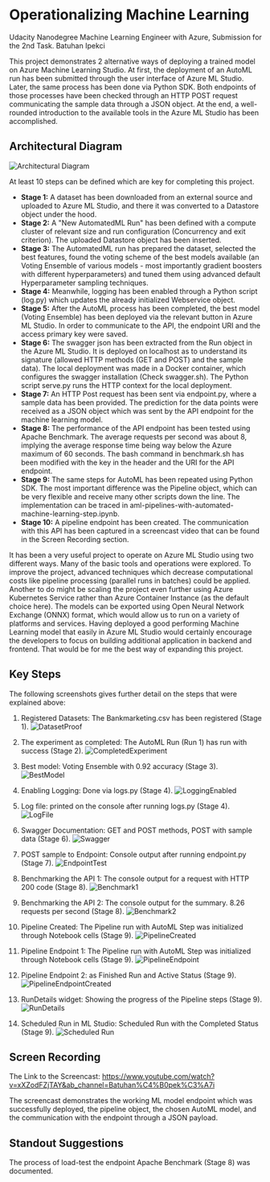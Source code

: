 

# Operationalizing Machine Learning
Udacity Nanodegree Machine Learning Engineer with Azure, Submission for the 2nd Task.
Batuhan Ipekci


This project demonstrates 2 alternative ways of deploying a trained model on Azure Machine Learning Studio. At first, the deployment of an AutoML run has been submitted through the user interface of Azure ML Studio. Later, the same process has been done via Python SDK. Both endpoints of those processes have been checked through an HTTP POST request communicating the sample data through a JSON object. At the end, a well-rounded introduction to the available tools in the Azure ML Studio has been accomplished.

## Architectural Diagram

![Architectural Diagram](ArchDiagram.png)

At least 10 steps can be defined which are key for completing this project.
- **Stage 1:** A dataset has been downloaded from an external source and uploaded to Azure ML Studio, and there it was converted to a Datastore object under the hood.
- **Stage 2:** A "New AutomatedML Run" has been defined with a compute cluster of relevant size and run configuration (Concurrency and exit criterion). The uploaded Datastore object has been inserted.
- **Stage 3:** The AutomatedML run has prepared the dataset, selected the best features, found the voting scheme of the best models available (an Voting Ensemble of various models - most importantly gradient boosters with different hyperparameters) and tuned them using advanced default Hyperparameter sampling techniques.
- **Stage 4:** Meanwhile, logging has been enabled through a Python script (log.py) which updates the already initialized Webservice object. 
- **Stage 5:** After the AutoML process has been completed, the best model (Voting Ensemble) has been deployed via the relevant button in Azure ML Studio. In order to communicate to the API, the endpoint URI and the access primary key were saved.
- **Stage 6:** The swagger json has been extracted from the Run object in the Azure ML Studio. It is deployed on localhost as to understand its signature (allowed HTTP methods (GET and POST) and the sample data). The local deployment was made in a Docker container, which configures the swagger installation (Check swagger.sh). The Python script serve.py runs the HTTP context for the local deployment.
- **Stage 7:** An HTTP Post request has been sent via endpoint.py, where a sample data has been provided. The prediction for the data points were received as a JSON object which was sent by the API endpoint for the machine learning model.
- **Stage 8:** The performance of the API endpoint has been tested using Apache Benchmark. The average requests per second was about 8, implying the average response time being way below the Azure maximum of 60 seconds. The bash command in benchmark.sh has been modified with the key in the header and the URI for the API endpoint.
- **Stage 9:** The same steps for AutoML has been repeated using Python SDK. The most important difference was the Pipeline object, which can be very flexible and receive many other scripts down the line. The implementation can be traced in aml-pipelines-with-automated-machine-learning-step.ipynb. 
- **Stage 10:** A pipeline endpoint has been created. The communication with this API has been captured in a screencast video that can be found in the Screen Recording section.
 
It has been a very useful project to operate on Azure ML Studio using two different ways. Many of the basic tools and operations were explored. To improve the project, advanced techniques which decrease computational costs like pipeline processing (parallel runs in batches) could be applied. Another to do might be scaling the project even further using Azure Kubernetes Service rather than Azure Container Instance (as the default choice here). The models can be exported using Open Neural Network Exchange (ONNX) format, which would allow us to run on a variety of platforms and services. Having deployed a good performing Machine Learning model that easily in Azure ML Studio would certainly encourage the developers to focus on building additional application in backend and frontend. That would be for me the best way of expanding this project.

## Key Steps
The following screenshots gives further detail on the steps that were explained above:
1. Registered Datasets: The Bankmarketing.csv has been registered (Stage 1).
![DatasetProof](Screenshots/ss001_dataset.png)

2. The experiment as completed: The AutoML Run (Run 1) has run with success (Stage 2). 
![CompletedExperiment](Screenshots/ss002_completedExp.png)

3. Best model: Voting Ensemble with 0.92 accuracy (Stage 3).
![BestModel](Screenshots/ss003_bestModelVotingEnsemble.png)

4. Enabling Logging: Done via logs.py (Stage 4).
 ![LoggingEnabled](Screenshots/ss004_appInsEnabled.png)
 
5. Log file: printed on the console after running logs.py (Stage 4).
 ![LogFile](Screenshots/ss005_logging.png)

6. Swagger Documentation: GET and POST methods, POST with sample data (Stage 6).
![Swagger](Screenshots/ss006_swagger.png)

7. POST sample to Endpoint: Console output after running endpoint.py (Stage 7).
![EndpointTest](Screenshots/ss007_endpoint.png)

8. Benchmarking the API 1: The console output for a request with HTTP 200 code (Stage 8).
![Benchmark1](Screenshots/ss008_benchmark1.png)

9. Benchmarking the API 2: The console output for the summary. 8.26 requests per second (Stage 8).
![Benchmark2](Screenshots/ss009_benchmark2.png)

10. Pipeline Created: The Pipeline run with AutoML Step was initialized through Notebook cells (Stage 9). 
![PipelineCreated](Screenshots/ss010_pipelineCreated.png)

11. Pipeline Endpoint 1: The Pipeline run with AutoML Step was initialized through Notebook cells (Stage 9). 
![PipelineEndpoint](Screenshots/ss011_pipelineEndpoint.png)

12. Pipeline Endpoint 2: as Finished Run and Active Status (Stage 9).
![PipelineEndpointCreated](Screenshots/ss011_pipelineEndpoint.png)

13. RunDetails widget: Showing the progress of the Pipeline steps (Stage 9).
![RunDetails](Screenshots/ss013_jnRunDetails.png)

14. Scheduled Run in ML Studio: Scheduled Run with the Completed Status (Stage 9).
![Scheduled Run](Screenshots/ss014_scheduledRun.png)


## Screen Recording
The Link to the Screencast:
https://www.youtube.com/watch?v=xXZodFZjTAY&ab_channel=Batuhan%C4%B0pek%C3%A7i 

The screencast demonstrates the working ML model endpoint which was successfully deployed, the pipeline object, the chosen AutoML model, and the communication with the endpoint through a JSON payload.

## Standout Suggestions
The process of load-test the endpoint Apache Benchmark (Stage 8) was documented.
